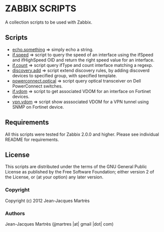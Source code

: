 ZABBIX SCRIPTS
==============

A collection scripts to be used with Zabbix.

Scripts
-------

  * [echo.something](https://github.com/jjmartres/Zabbix/tree/master/zbx-scripts/echo.something) => simply echo a string.
  * [if.speed](https://github.com/jjmartres/Zabbix/tree/master/zbx-scripts/if.speed) => script to query the speed of an interface using the ifSpeed and ifHighSpeed OID and return the right speed value for an interface.
  * [if.count](https://github.com/jjmartres/Zabbix/tree/master/zbx-scripts/if.count) => script query ifType and count interface matching a regexp.
  * [discovery.add](https://github.com/jjmartres/Zabbix/tree/master/zbx-scripts/discovery.add) => script extend discovery rules, by adding discoverd devices to specified group, with specified template.
  * [powerconnect.optical](https://github.com/jjmartres/Zabbix/tree/master/zbx-scripts/powerconnect.optical) => script query optical transceiver on Dell PowerConnect switches.
  * [if.vdom](https://github.com/jjmartres/Zabbix/tree/master/zbx-scripts/if.vdom) => script to get associated VDOM for an interface on Fortinet devices.
  * [vpn.vdom](https://github.com/jjmartres/Zabbix/tree/master/zbx-scripts/vpn.vdom) => script show asssociated VDOM for a VPN tunnel using SNMP on Fortinet device.

Requirements
------------

All this scripts were tested for Zabbix 2.0.0 and higher. Please see individual README for requirements.

License
-------

This scripts are distributed under the terms of the GNU General Public License as published by the Free Software Foundation; either version 2 of the License, or (at your option) any later version.

### Copyright

  Copyright (c) 2012 Jean-Jacques Martrès

### Authors
  
  Jean-Jacques Martrès
  (jjmartres |at| gmail |dot| com)
